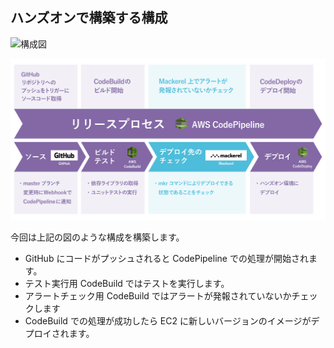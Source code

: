 ## ハンズオンで構築する構成

![構成図](https://cacoo.com/diagrams/Cl9H3qce7UsvLRVO-521EE.png)

![](images/pipeline_all.png)

今回は上記の図のような構成を構築します。

- GitHub にコードがプッシュされると CodePipeline での処理が開始されます。
- テスト実行用 CodeBuild ではテストを実行します。
- アラートチェック用 CodeBuild ではアラートが発報されていないかチェックします
- CodeBuild での処理が成功したら EC2 に新しいバージョンのイメージがデプロイされます。
